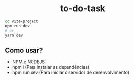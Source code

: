 <h1 align="center"> to-do-task </h1>


```bash
cd vite-project
npm run dev
# or
yarn dev
```

## Como usar?

- NPM e NODEJS
- npm i (Para instalar as dependências)
- npm run dev (Para iniciar o servidor de desenvolvimento)
